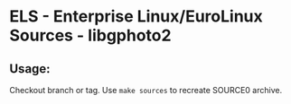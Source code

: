 # ELS - Enterprise Linux/EuroLinux Sources - libgphoto2
 
## Usage:
  Checkout branch or tag. Use `make sources` to recreate  SOURCE0 archive.
